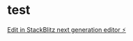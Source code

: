 # test

[Edit in StackBlitz next generation editor ⚡️](https://stackblitz.com/~/github.com/BLASTERCB/test)